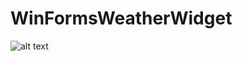 # WinFormsWeatherWidget
![alt text](https://github.com/qlulp/WinFormsWeatherWidget/blob/master/Xg9ux59ckA0.jpg?raw=true)

